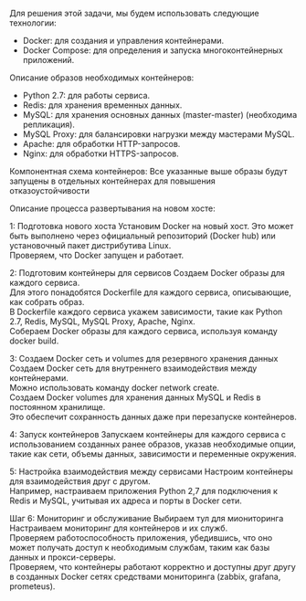 Для решения этой задачи, мы будем использовать следующие технологии:

- Docker: для создания и управления контейнерами.
- Docker Compose: для определения и запуска многоконтейнерных приложений.

Описание образов необходимых контейнеров:
- Python 2.7: для работы сервиса.
- Redis: для хранения временных данных.
- MySQL: для хранения основных данных (master-master) (необходима репликация).
- MySQL Proxy: для балансировки нагрузки между мастерами MySQL.
- Apache: для обработки HTTP-запросов.
- Nginx: для обработки HTTPS-запросов.

Компонентная схема контейнеров:
Все указанные выше образы будут запущены в отдельных контейнерах для повышения отказоустойчивости



Описание процесса развертывания на новом хосте:

1: Подготовка нового хоста
Установим Docker на новый хост. 
Это может быть выполнено через официальный репозиторий (Docker hub) или установочный пакет дистрибутива Linux.\
Проверяем, что Docker запущен и работает.

2: Подготовим контейнеры для сервисов
Создаем Docker образы для каждого сервиса.\
Для этого понадобятся Dockerfile для каждого сервиса, описывающие, как собрать образ.\
В Dockerfile каждого сервиса укажем зависимости, такие как Python 2.7, Redis, MySQL, MySQL Proxy, Apache, Nginx.\
Собераем Docker образы для каждого сервиса, используя команду docker build.

3: Создаем Docker сеть и volumes для резервного хранения данных
Создаем Docker сеть для внутреннего взаимодействия между контейнерами.\
Можно использовать команду docker network create.\
Создаем Docker volumes для хранения данных MySQL и Redis в постоянном хранилище.\
Это обеспечит сохранность данных даже при перезапуске контейнеров.

4: Запуск контейнеров
Запускаем контейнеры для каждого сервиса с использованием созданных ранее образов, указав необходимые опции,\
такие как сети, объемы данных, зависимости и переменные окружения.

5: Настройка взаимодействия между сервисами
Настроим контейнеры для взаимодействия друг с другом.\
Например, настраиваем приложения Python 2,7 для подключения к Redis и MySQL, учитывая их адреса и порты в Docker сети.

Шаг 6: Мониторинг и обслуживание
Выбираем тул для миониторинга\
Настраиваем мониторинг для контейнеров и их служб.\
Проверяем работоспособность приложения, убедившись, что оно может получать доступ к необходимым службам, таким как базы данных и прокси-серверы.\
Проверяем, что контейнеры работают корректно и доступны друг другу в созданных Docker сетях средствами мониторинга (zabbix, grafana, prometeus).
